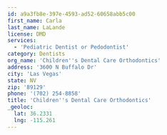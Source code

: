 ```yaml
---
id: a9a3fb8e-397e-4593-ad52-60658abb5c00
first_name: Carla
last_name: LaLande
license: DMD
services:
  - 'Pediatric Dentist or Pedodontist'
category: Dentists
org_name: 'Children''s Dental Care Orthodontics'
address: '3600 N Buffalo Dr'
city: 'Las Vegas'
state: NV
zip: '89129'
phone: '(702) 254-8858'
title: 'Children''s Dental Care Orthodontics'
_geoloc:
  lat: 36.2331
  lng: -115.261
---
```

